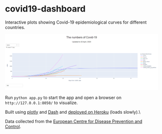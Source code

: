 # covid19-dashboard
 
Interactive plots showing Covid-19 epidemiological curves for different countries.

![screenshot](https://github.com/patpizio/covid19-dashboard/blob/master/plots/covid19dash.png?raw=true)

Run `python app.py` to start the app and open a browser on `http://127.0.0.1:8050/` to visualize.


Built using [plotly](https://plotly.com/) and [Dash](https://plotly.com/dash/) and [deployed on Heroku](https://covid19-pat.herokuapp.com/) (loads slowly).\


Data collected from the [European Centre for Disease Prevention and Control](https://www.ecdc.europa.eu/en/geographical-distribution-2019-ncov-cases).

